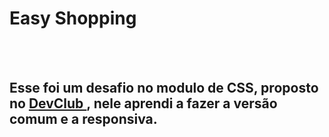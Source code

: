 <h1> Easy Shopping</h1>
<br>
<br>
<h2> Esse foi um desafio no modulo de CSS, proposto no <a href="https://www.linkedin.com/school/dev-club-devs/"> DevClub </a>, nele aprendi a fazer a versão comum e a responsiva.</h2>
